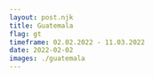 ```yaml
---
layout: post.njk
title: Guatemala
flag: gt
timeframe: 02.02.2022 - 11.03.2022
date: 2022-02-02
images: ./guatemala
---
```

